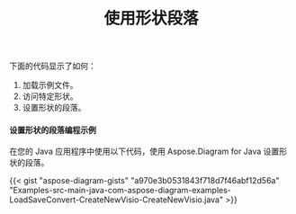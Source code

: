 ﻿---
title: 使用形状段落
type: docs
weight: 40
url: /zh/java/working-with-shapes-paragraph/
---
下面的代码显示了如何：

1. 加载示例文件。
1. 访问特定形状。
1. 设置形状的段落。
#### **设置形状的段落编程示例**
在您的 Java 应用程序中使用以下代码，使用 Aspose.Diagram for Java 设置形状的段落。

{{< gist "aspose-diagram-gists" "a970e3b0531843f718d7f46abf12d56a" "Examples-src-main-java-com-aspose-diagram-examples-LoadSaveConvert-CreateNewVisio-CreateNewVisio.java" >}}